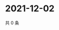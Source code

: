 # 2021-12-02

共 0 条

<!-- BEGIN WEIBO -->
<!-- 最后更新时间 Thu Dec 02 2021 20:18:30 GMT+0800 (China Standard Time) -->

<!-- END WEIBO -->
